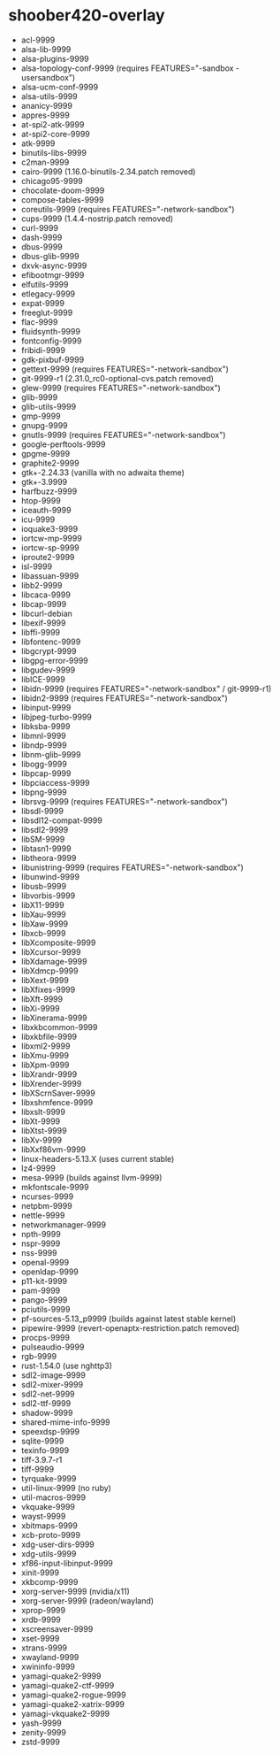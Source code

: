 # shoober420-overlay

* acl-9999
* alsa-lib-9999
* alsa-plugins-9999
* alsa-topology-conf-9999 (requires FEATURES="-sandbox -usersandbox")
* alsa-ucm-conf-9999
* alsa-utils-9999
* ananicy-9999
* appres-9999
* at-spi2-atk-9999
* at-spi2-core-9999
* atk-9999
* binutils-libs-9999
* c2man-9999
* cairo-9999 (1.16.0-binutils-2.34.patch removed)
* chicago95-9999
* chocolate-doom-9999
* compose-tables-9999
* coreutils-9999 (requires FEATURES="-network-sandbox")
* cups-9999 (1.4.4-nostrip.patch removed)
* curl-9999
* dash-9999
* dbus-9999
* dbus-glib-9999
* dxvk-async-9999
* efibootmgr-9999
* elfutils-9999
* etlegacy-9999
* expat-9999
* freeglut-9999
* flac-9999
* fluidsynth-9999
* fontconfig-9999
* fribidi-9999
* gdk-pixbuf-9999
* gettext-9999 (requires FEATURES="-network-sandbox")
* git-9999-r1 (2.31.0_rc0-optional-cvs.patch removed)
* glew-9999 (requires FEATURES="-network-sandbox")
* glib-9999
* glib-utils-9999
* gmp-9999
* gnupg-9999
* gnutls-9999 (requires FEATURES="-network-sandbox")
* google-perftools-9999
* gpgme-9999
* graphite2-9999
* gtk+-2.24.33 (vanilla with no adwaita theme)
* gtk+-3.9999
* harfbuzz-9999
* htop-9999
* iceauth-9999
* icu-9999
* ioquake3-9999
* iortcw-mp-9999
* iortcw-sp-9999
* iproute2-9999
* isl-9999
* libassuan-9999
* libb2-9999
* libcaca-9999
* libcap-9999
* libcurl-debian
* libexif-9999
* libffi-9999
* libfontenc-9999
* libgcrypt-9999
* libgpg-error-9999
* libgudev-9999
* libICE-9999
* libidn-9999 (requires FEATURES="-network-sandbox" / git-9999-r1)
* libidn2-9999 (requires FEATURES="-network-sandbox")
* libinput-9999
* libjpeg-turbo-9999
* libksba-9999
* libmnl-9999
* libndp-9999
* libnm-glib-9999
* libogg-9999
* libpcap-9999
* libpciaccess-9999
* libpng-9999
* librsvg-9999 (requires FEATURES="-network-sandbox")
* libsdl-9999
* libsdl12-compat-9999
* libsdl2-9999
* libSM-9999
* libtasn1-9999
* libtheora-9999
* libunistring-9999 (requires FEATURES="-network-sandbox")
* libunwind-9999
* libusb-9999
* libvorbis-9999
* libX11-9999
* libXau-9999
* libXaw-9999
* libxcb-9999
* libXcomposite-9999
* libXcursor-9999
* libXdamage-9999
* libXdmcp-9999
* libXext-9999
* libXfixes-9999
* libXft-9999
* libXi-9999
* libXinerama-9999
* libxkbcommon-9999
* libxkbfile-9999
* libxml2-9999
* libXmu-9999
* libXpm-9999
* libXrandr-9999
* libXrender-9999
* libXScrnSaver-9999
* libxshmfence-9999
* libxslt-9999
* libXt-9999
* libXtst-9999
* libXv-9999
* libXxf86vm-9999
* linux-headers-5.13.X (uses current stable)
* lz4-9999
* mesa-9999 (builds against llvm-9999)
* mkfontscale-9999
* ncurses-9999
* netpbm-9999
* nettle-9999
* networkmanager-9999
* npth-9999
* nspr-9999
* nss-9999
* openal-9999
* openldap-9999
* p11-kit-9999
* pam-9999
* pango-9999
* pciutils-9999
* pf-sources-5.13_p9999 (builds against latest stable kernel)
* pipewire-9999 (revert-openaptx-restriction.patch removed)
* procps-9999
* pulseaudio-9999
* rgb-9999
* rust-1.54.0 (use nghttp3)
* sdl2-image-9999
* sdl2-mixer-9999
* sdl2-net-9999
* sdl2-ttf-9999
* shadow-9999
* shared-mime-info-9999
* speexdsp-9999
* sqlite-9999
* texinfo-9999
* tiff-3.9.7-r1
* tiff-9999
* tyrquake-9999
* util-linux-9999 (no ruby)
* util-macros-9999
* vkquake-9999
* wayst-9999
* xbitmaps-9999
* xcb-proto-9999
* xdg-user-dirs-9999
* xdg-utils-9999
* xf86-input-libinput-9999
* xinit-9999
* xkbcomp-9999
* xorg-server-9999 (nvidia/x11)
* xorg-server-9999 (radeon/wayland)
* xprop-9999
* xrdb-9999
* xscreensaver-9999
* xset-9999
* xtrans-9999
* xwayland-9999
* xwininfo-9999
* yamagi-quake2-9999
* yamagi-quake2-ctf-9999
* yamagi-quake2-rogue-9999
* yamagi-quake2-xatrix-9999
* yamagi-vkquake2-9999
* yash-9999
* zenity-9999
* zstd-9999
